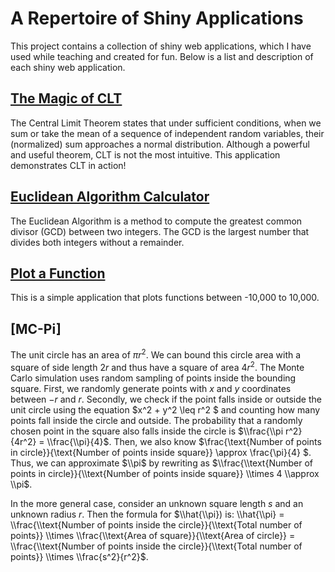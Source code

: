 # A Repertoire of Shiny Applications

This project contains a collection of shiny web applications, which I have used while teaching and created for fun. Below is a list and description of each shiny web application.

## [The Magic of CLT](https://swhui.shinyapps.io/CLT-Magic/)

The Central Limit Theorem states that under sufficient conditions, when we sum or take the mean of a sequence of independent random variables, their (normalized) sum approaches a normal distribution. Although a powerful and useful theorem, CLT is not the most intuitive. This application demonstrates CLT in action!

## [Euclidean Algorithm Calculator](https://swhui.shinyapps.io/euclidean-alg/)

The Euclidean Algorithm is a method to compute the greatest common divisor (GCD) between two integers. The GCD is the largest number that divides both integers without a remainder.

## [Plot a Function](https://swhui.shinyapps.io/plotting_functions/)

This is a simple application that plots functions between -10,000 to 10,000.

## [MC-Pi]

The unit circle has an area of $\pi r^2$. We can bound this circle area with a square of side length $2r$ and thus have a square of area $4r^2$. The Monte Carlo simulation uses random sampling of points inside the bounding square. First, we randomly generate points with $x$ and $y$ coordinates between $-r$ and $r$. Secondly, we check if the point falls inside or outside the unit circle using the equation $x^2 + y^2 \\leq r^2 $ and counting how many points fall inside the circle and outside. The probability that a randomly chosen point in the square also falls inside the circle is $\\frac{\\pi r^2}{4r^2} = \\frac{\\pi}{4}$. Then, we also know $\\frac{\\text{Number of points in circle}}{\\text{Number of points inside square}} \\approx \\frac{\\pi}{4} $. Thus, we can approximate $\\pi$ by rewriting as $\\frac{\\text{Number of points in circle}}{\\text{Number of points inside square}} \\times 4 \\approx \\pi$.

In the more general case, consider an unknown square length $s$ and an unknown radius $r$. Then the formula for $\\hat{\\pi}) is:
\\hat{\\pi} = \\frac{\\text{Number of points inside the circle}}{\\text{Total number of points}} \\times \\frac{\\text{Area of square}}{\\text{Area of circle}} = \\frac{\\text{Number of points inside the circle}}{\\text{Total number of points}} \\times \\frac{s^2}{r^2}$.
                
                